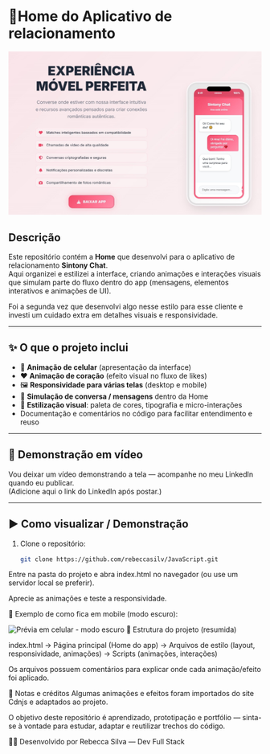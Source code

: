 # 📱Home do Aplicativo de relacionamento

<img src="imagem 1.jpg" alt="Prévia da Home (PC) - ROME" width="700"/>

## Descrição

Este repositório contém a **Home** que desenvolvi para o aplicativo de relacionamento **Sintony Chat**.  
Aqui organizei e estilizei a interface, criando animações e interações visuais que simulam parte do fluxo dentro do app (mensagens, elementos interativos e animações de UI).

Foi a segunda vez que desenvolvi algo nesse estilo para esse cliente e investi um cuidado extra em detalhes visuais e responsividade.

---

## ✨ O que o projeto inclui

- 📱 **Animação de celular** (apresentação da interface)  
- ❤️ **Animação de coração** (efeito visual no fluxo de likes)  
- 🖼️ **Responsividade para várias telas** (desktop e mobile)  
- 💬 **Simulação de conversa / mensagens** dentro da Home  
- 🎨 **Estilização visual**: paleta de cores, tipografia e micro-interações  
- Documentação e comentários no código para facilitar entendimento e reuso

---

## 🎥 Demonstração em vídeo

Vou deixar um vídeo demonstrando a tela — acompanhe no meu LinkedIn quando eu publicar.  
(Adicione aqui o link do LinkedIn após postar.)

---

## ▶️ Como visualizar / Demonstração

1. Clone o repositório:
   ```bash
   git clone https://github.com/rebeccasilv/JavaScript.git
Entre na pasta do projeto e abra index.html no navegador (ou use um servidor local se preferir).

Aprecie as animações e teste a responsividade.

📱 Exemplo de como fica em mobile (modo escuro):

<img src="imagem 2.jpg" alt="Prévia em celular - modo escuro" width="300"/>
📂 Estrutura do projeto (resumida)

index.html 
→ Página principal (Home do app)
→ Arquivos de estilo (layout, responsividade, animações)
→ Scripts (animações, interações)

Os arquivos possuem comentários para explicar onde cada animação/efeito foi aplicado.

📝 Notas e créditos
Algumas animações e efeitos foram importados do site Cdnjs e adaptados ao projeto.

O objetivo deste repositório é aprendizado, prototipação e portfólio — sinta-se à vontade para estudar, adaptar e reutilizar trechos do código.

👩‍💻 Desenvolvido por
Rebecca Silva — Dev Full Stack
